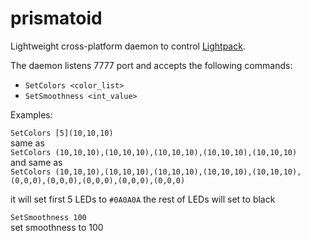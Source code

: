 prismatoid
==========

Lightweight cross-platform daemon to control [Lightpack](https://code.google.com/p/light-pack/).

The daemon listens 7777 port and accepts the following commands:

* `SetColors <color_list>`
* `SetSmoothness <int_value>`

Examples:

`SetColors [5](10,10,10)`  
same as  
`SetColors (10,10,10),(10,10,10),(10,10,10),(10,10,10),(10,10,10)`  
and same as  
`SetColors (10,10,10),(10,10,10),(10,10,10),(10,10,10),(10,10,10),(0,0,0),(0,0,0),(0,0,0),(0,0,0),(0,0,0)`

it will set first 5 LEDs to `#0A0A0A` the rest of LEDs will set to black


`SetSmoothness 100`  
set smoothness to 100
